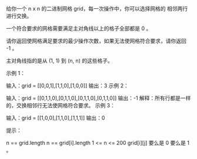 给你一个 n x n 的二进制网格 grid，每一次操作中，你可以选择网格的 相邻两行 进行交换。

一个符合要求的网格需要满足主对角线以上的格子全部都是 0 。

请你返回使网格满足要求的最少操作次数，如果无法使网格符合要求，请你返回 -1 。

主对角线指的是从 (1, 1) 到 (n, n) 的这些格子。

示例 1：

输入：grid = [[0,0,1],[1,1,0],[1,0,0]]
输出：3
示例 2：

输入：grid = [[0,1,1,0],[0,1,1,0],[0,1,1,0],[0,1,1,0]]
输出：-1
解释：所有行都是一样的，交换相邻行无法使网格符合要求。
示例 3：

输入：grid = [[1,0,0],[1,1,0],[1,1,1]]
输出：0

提示：

n == grid.length
n == grid[i].length
1 <= n <= 200
grid[i][j] 要么是 0 要么是 1 。
